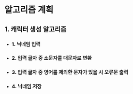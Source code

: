 # 알고리즘 계획
  ## 1. 캐릭터 생성 알고리즘
* ### 1. 닉네임 입력
* ### 2. 입력 글자 중 소문자를 대문자로 변환
* ### 3. 입력 글자 중 영어를 제외한 문자가 있을 시 오류문 출력
* ### 4. 닉네임 저장
